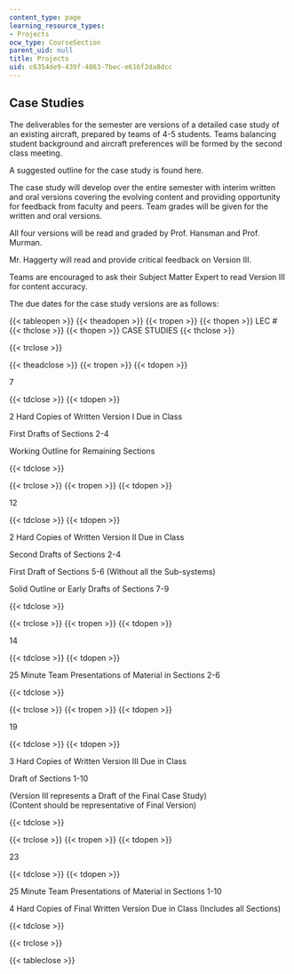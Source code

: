 ```yaml
---
content_type: page
learning_resource_types:
- Projects
ocw_type: CourseSection
parent_uid: null
title: Projects
uid: c6354de9-439f-4863-7bec-e616f2da8dcc
---
```


Case Studies
------------

The deliverables for the semester are versions of a detailed case study of an existing aircraft, prepared by teams of 4-5 students. Teams balancing student background and aircraft preferences will be formed by the second class meeting.

A suggested outline for the case study is found here.

The case study will develop over the entire semester with interim written and oral versions covering the evolving content and providing opportunity for feedback from faculty and peers. Team grades will be given for the written and oral versions.

All four versions will be read and graded by Prof. Hansman and Prof. Murman.

Mr. Haggerty will read and provide critical feedback on Version III.

Teams are encouraged to ask their Subject Matter Expert to read Version III for content accuracy.

The due dates for the case study versions are as follows:

{{< tableopen >}}
{{< theadopen >}}
{{< tropen >}}
{{< thopen >}}
LEC #
{{< thclose >}}
{{< thopen >}}
CASE STUDIES
{{< thclose >}}

{{< trclose >}}

{{< theadclose >}}
{{< tropen >}}
{{< tdopen >}}


7


{{< tdclose >}}
{{< tdopen >}}


2 Hard Copies of Written Version I Due in Class

First Drafts of Sections 2-4

Working Outline for Remaining Sections


{{< tdclose >}}

{{< trclose >}}
{{< tropen >}}
{{< tdopen >}}


12


{{< tdclose >}}
{{< tdopen >}}


2 Hard Copies of Written Version II Due in Class

Second Drafts of Sections 2-4

First Draft of Sections 5-6 (Without all the Sub-systems)

Solid Outline or Early Drafts of Sections 7-9


{{< tdclose >}}

{{< trclose >}}
{{< tropen >}}
{{< tdopen >}}


14


{{< tdclose >}}
{{< tdopen >}}


25 Minute Team Presentations of Material in Sections 2-6


{{< tdclose >}}

{{< trclose >}}
{{< tropen >}}
{{< tdopen >}}


19


{{< tdclose >}}
{{< tdopen >}}


3 Hard Copies of Written Version III Due in Class

Draft of Sections 1-10

(Version III represents a Draft of the Final Case Study)  
(Content should be representative of Final Version)


{{< tdclose >}}

{{< trclose >}}
{{< tropen >}}
{{< tdopen >}}


23


{{< tdclose >}}
{{< tdopen >}}


25 Minute Team Presentations of Material in Sections 1-10

4 Hard Copies of Final Written Version Due in Class (Includes all Sections)


{{< tdclose >}}

{{< trclose >}}

{{< tableclose >}}